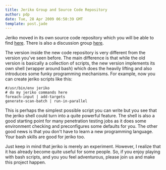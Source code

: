 ```yaml
---
title: Jeriko Group and Source Code Repository
author: pdp
date: Tue, 28 Apr 2009 06:50:39 GMT
template: post.jade
---
```


Jeriko moved in its own source code repository which you will be able to find [here](http://code.google.com/p/jeriko/). There is also a discussion group [here](http://groups.google.com/group/Jeriko).

The version inside the new code repository is very different from the version you've seen before. The main difference is that while the old version is basically a collection of scripts, the new version implements its own shell (wrapper around bash) which does the heavily lifting and also introduces some funky programming mechanisms. For example, now you can create jeriko scripts like this:

    #/usr/bin/env jeriko
    # do my jeriko commands here
    foreach-input | add-targets
    generate-scan-batch | run-in-parallel

This is perhaps the simplest possible script you can write but you see that the jeriko shell could turn into a quite powerful feature. The shell is also a good starting point for many penetration testing jobs as it does some environment checking and preconfigures some defaults for you. The other good news is that you don't have to learn a new programming language. Your bash skills are good for jeriko too.

Just keep in mind that jeriko is merely an experiment. However, I realize that it has already become quite useful for some people. So, if you enjoy playing with bash scripts, and you you feel adventurous, please join us and make this project happen.
